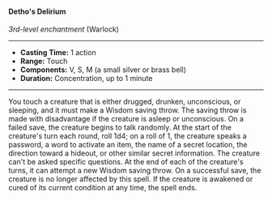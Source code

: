 #### Detho's Delirium
*3rd-level enchantment* (Warlock)
___
- **Casting Time:** 1 action
- **Range:** Touch
- **Components:** V, S, M (a small silver or brass bell)
- **Duration:** Concentration, up to 1 minute
---
You touch a creature that is either drugged,
drunken, unconscious, or sleeping, and it must
make a Wisdom saving throw. The saving throw is
made with disadvantage if the creature is asleep or
unconscious. On a failed save, the creature begins
to talk randomly. At the start of the creature's turn
each round, roll 1d4; on a roll of 1, the creature speaks a password, a word to activate an item, the
name of a secret location, the direction toward a
hideout, or other similar secret information.
The creature can't be asked specific questions. At
the end of each of the creature's turns, it can
attempt a new Wisdom saving throw. On a
successful save, the creature is no longer affected by
this spell. If the creature is awakened or cured of its
current condition at any time, the spell ends.
